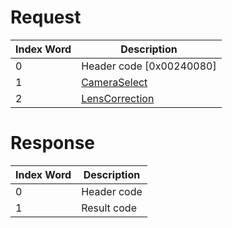 # Request

| Index Word | Description                                                 |
|------------|-------------------------------------------------------------|
| 0          | Header code \[0x00240080\]                                  |
| 1          | [CameraSelect](Camera_Services#CameraSelect "wikilink")     |
| 2          | [LensCorrection](Camera_Services#LensCorrection "wikilink") |

# Response

| Index Word | Description |
|------------|-------------|
| 0          | Header code |
| 1          | Result code |